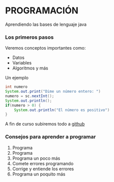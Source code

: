 # PROGRAMACIÓN

Aprendiendo las bases de lenguaje java

### Los primeros pasos

Veremos conceptos importantes como:

- Datos
- Variables
- Algoritmos y más

Un ejemplo
```java
int numero
System.out.print("Dime un número entero: ")
numero = sc.nextInt();
System.out.println();
if(numero > 0) {
    System.out.println("El número es positivo")
}
```
A fin de curso subiremos todo a [github](https://github.com)

### Consejos para aprender a programar
1. Programa
2. Programa
3. Programa un poco más
4. Comete errores programando
5. Corrige y entiende los errores
6. Programa un poquito más